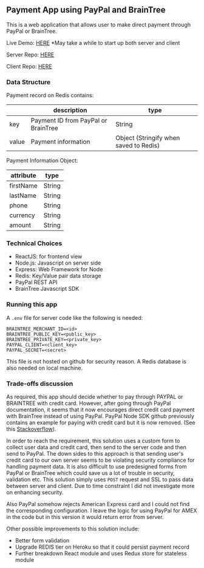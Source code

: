 ## Payment App using PayPal and BrainTree
This is a web application that allows user to make direct payment through PayPal or BrainTree. 

Live Demo: [HERE](https://enigmatic-wildwood-29590.herokuapp.com/)
*May take a while to start up both server and client

Server Repo: [HERE](https://github.com/fionactc/payment-server)

Client Repo: [HERE](https://github.com/fionactc/payment-client)

### Data Structure
Payment record on Redis contains:

|| description | type
|---|---|---
| key | Payment ID from PayPal or BrainTree | String
| value | Payment information | Object (Stringify when saved to Redis)

Payment Information Object:

|attribute | type |
|---|---|
|firstName | String |
|lastName | String |
|phone | String |
|currency | String |
|amount | String |


### Technical Choices
- ReactJS: for frontend view
- Node.js: Javascript on server side
- Express: Web Framework for Node
- Redis: Key/Value pair data storage
- PayPal REST API
- BrainTree Javascript SDK

### Running this app
A `.env` file for server code like the following is needed:
```
BRAINTREE_MERCHANT_ID=<id>
BRAINTREE_PUBLIC_KEY=<public_key>
BRAINTREE_PRIVATE_KEY=<private_key>
PAYPAL_CLIENT=<client_key>
PAYPAL_SECRET=<secret>
```
This file is not hosted on github for security reason.
A Redis database is also needed on local machine.

### Trade-offs discussion
As required, this app should decide whether to pay through PAYPAL or BRAINTREE with credit card. However, after going through PayPal documentation, it seems that it now encourages direct credit card payment with BrainTree instead of using PayPal. PayPal Node SDK github previously contains an example for paying with credit card but it is now removed. (See this [Stackoverflow](https://stackoverflow.com/questions/38921540/how-do-i-make-a-direct-payment-using-paypal-rest-in-node)).

In order to reach the requirement, this solution uses a custom form to collect user data and credit card, then send to the server code and then send to PayPal. The down sides to this approach is that sending user's credit card to our own server seems to be violating security compliance for handling payment data. It is also difficult to use predesigned forms from PayPal or BrainTree which could save us a lot of trouble in security, validation etc. This solution simply uses `POST` request and SSL to pass data between server and client. Due to time constraint I did not investigate more on enhancing security.

Also PayPal somehow rejects American Express card and I could not find the corresponding configuration. I leave the logic for using PayPal for AMEX in the code but in this version it would return error from server.

Other possible improvements to this solution include:
- Better form validation
- Upgrade REDIS tier on Heroku so that it could persist payment record
- Further breakdown React module and uses Redux store for stateless module
